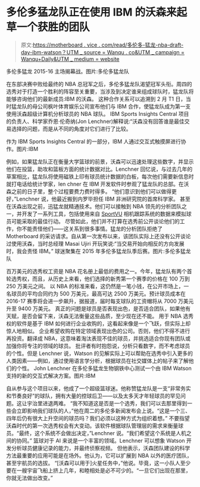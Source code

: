 # 多伦多猛龙队正在使用 IBM 的沃森来起草一个获胜的团队

> 原文:[https://motherboard . vice . com/read/多伦多-猛龙-nba-draft-day-ibm-watson？UTM _ source = Wanqu . co&UTM _ campaign = Wanqu+Daily&UTM _ medium = website](https://motherboard.vice.com/read/toronto-raptors-nba-draft-day-ibm-watson?utm_source=wanqu.co&utm_campaign=Wanqu+Daily&utm_medium=website)

多伦多猛龙 2015-16 主场揭幕战。图片:多伦多猛龙队

 在东部决赛中败给最终的 NBA 总冠军之后，多伦多猛龙队渴望冠军头衔。周四的选秀对于打造一个胜利的阵容至关重要，当涉及到决定谁来组成球队时，猛龙队将能够咨询他们的最新成员:IBM 的沃森。  这种合作关系可以追溯到 2 月 T1 日，当时猛龙队的母公司枫叶体育娱乐公司宣布他们与 IBM 合作，使猛龙队成为第一支使用沃森超级计算机分析球员的 NBA 球队。  IBM Sports Insights Central 项目的负责人、科学家乔恩·伦奇纳(Jon Lenchner)解释说:“沃森没有回答谁是最佳交易选择的问题，而是从不同的角度对它们进行了比较。 

作为 IBM Sports Insights Central 的一部分，IBM 人通过交互式触摸屏进行协作。图片:IBM

 例如，如果猛龙队正在衡量大学篮球的前景，沃森可以迅速处理这些数字，并显示他们在投篮，助攻和篮板方面的统计数据对比。Lenchner 回忆说，与过去几年的草案相比，猛龙队将使用磁铁上印有球员统计数据的白板，每次他们需要新信息时就打电话给统计学家，len chner 在 IBM 开发软件时参观了猛龙队的总部。在沃森之前的日子里，整个过程要费力费时得多。  “他们意识到他们可以做得更好，”Lenchner 说，他最近搬到内罗毕担任 IBM 非洲研究院的首席科学家。  甚至在沃森出现之前，迅猛龙就精通技术。他们可以接触到 NBA 领先的分析团队之一，并开发了一系列工具，包括使用来自 [SportVU](http://grantland.com/features/the-toronto-raptors-sportvu-cameras-nba-analytical-revolution/) 相机跟踪系统的数据来模拟球员可能采取的最佳行动。  尽管如此，他们并不打算在选秀前公开谈论他们的工作，你不能责怪他们——这关系到很多事情。猛龙的分析团队拒绝了 Motherboard 的采访请求。自从第一次发布以来，该团队实际上还没有公开谈论过使用沃森，当时总经理 Masai Ujiri 开玩笑说:“当交易开始向相反的方向发展时，我会责怪 IBM。”  球迷聚集在 2015 年多伦多猛龙队季后赛。图片:多伦多猛龙队

 百万美元的选秀权工资是 NBA 花名册上最低的费用之一。今年，猛龙队有两个首轮选秀权，而且，从历史上来看，他们选择的新秀第一个赛季的价格在 100 万到 250 万美元之间。  以 NBA 的标准来看，这仍然是一笔小钱，在公开市场上，一名球员的平均合同约为 500 万美元，最高可达 2500 万美元。预计球员成本在 2016-17 赛季将会进一步飙升，据报道，届时每支球队的工资帽将从 7000 万美元升至 9400 万美元。  真正的问题是球员是否表现出色，是否适合团队，如果他有天赋，是否会留下来，沃森无法衡量这些品质，至少现在还不能。  用于 NBA 选秀权的软件是基于 IBM 如何进行企业收购的，这看起来像是一个飞跃，但实际上却惊人地相似。  企业希望收购在特定领域表现出色的公司。否则，他们不得不进行再投资。翻译成 NBA，这意味着淘汰表现不佳的球员，并挑选适合你现有团队或加强你将专注的领域的球员。  批评者有时抱怨说，分析只看数字，而不考虑球员的个性。但是 Lenchner 说，Watson 的见解实际上可以帮助在选秀中引入更多的人类因素——例如，通过使用语言学分析，根据球员在社交媒体上的帖子来了解他们的个性。  John Lenchner 在多伦多猛龙生物钢铁中心测试一个由 IBM Watson 支持的新的交互式解决方案。图片:IBM

 自从参与这个项目以来，他成了一个超级篮球迷。他称赞猛龙队是一支“非常务实和节奏良好”的球队，拥有大量的控球后卫——以及太多天才年轻球员的罕见问题。这让宇治里进退两难。  “我不知道这是否是一个选秀，我们可以去那里得到一些会立即影响我们球队的人，”他在周二的多伦多新闻发布会上说。“这是一个三、四年后仍有很大上升空间的球员吗？我们必须以这种方式为组织着想。”  不要指望沃森时代的第一次选秀权会有大变动。该软件根据球队管理层的需求来衡量球员。“最终，这个系统不会做出决定，”Lenchner 说。“我们希望这个系统是人机之间的协同。”  篮球对于 AI 来说是一个丰富的领域。Lenchner 可以想象 Watson 开发分析球员健康记录的能力，并最终侦察视频。  但他表示，沃森团队建设的科学方法最重要的应用可能是在场外。他认为，它可以扩展到 NBA 以外的医疗团队，甚至宇航员的选拔。  “[沃森可以用于]火星任务中，”他说。毕竟，这一小队人至少要在一艘宇宙飞船上挤上几年，和睦相处是必不可少的。“一旦它们出现在那里，你就无法做出改变。”